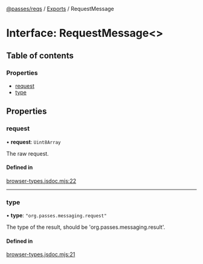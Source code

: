 [@passes/reqs](../README.md) / [Exports](../modules.md) / RequestMessage

# Interface: RequestMessage\<\>

## Table of contents

### Properties

- [request](RequestMessage.md#request)
- [type](RequestMessage.md#type)

## Properties

### request

• **request**: `Uint8Array`

The raw request.

#### Defined in

[browser-types.jsdoc.mjs:22](https://github.com/passes-org/passes/blob/0a98c6d/packages/reqs/src/browser-types.jsdoc.mjs#L22)

___

### type

• **type**: ``"org.passes.messaging.request"``

The type of the result, should be 'org.passes.messaging.result'.

#### Defined in

[browser-types.jsdoc.mjs:21](https://github.com/passes-org/passes/blob/0a98c6d/packages/reqs/src/browser-types.jsdoc.mjs#L21)

